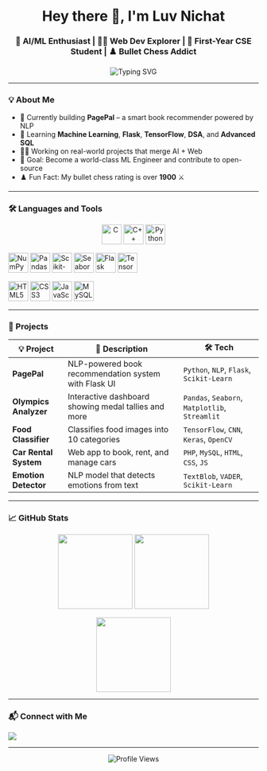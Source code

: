 <h1 align="center">Hey there 👋, I'm Luv Nichat</h1>
<h3 align="center">🧠 AI/ML Enthusiast | 👨‍💻 Web Dev Explorer | 🎯 First-Year CSE Student | ♟️ Bullet Chess Addict</h3>

<p align="center">
  <img src="https://readme-typing-svg.demolab.com?font=Fira+Code&size=22&pause=1000&center=true&vCenter=true&color=00F9FF&width=435&lines=Aspiring+FAANG+Engineer;Machine+Learning+%7C+Deep+Learning+%7C+Flask;Building+Cool+Things+With+Code!" alt="Typing SVG" />
</p>

---

### 💡 About Me

- 🔭 Currently building **PagePal** – a smart book recommender powered by NLP  
- 🌱 Learning **Machine Learning**, **Flask**, **TensorFlow**, **DSA**, and **Advanced SQL**  
- 👨‍💻 Working on real-world projects that merge AI + Web  
- 🎯 Goal: Become a world-class ML Engineer and contribute to open-source  
- ♟️ Fun Fact: My bullet chess rating is over **1900** ⚔️  

---

### 🛠️ Languages and Tools

<p align="center">
  <!-- Programming Languages -->
  <a href="https://www.cprogramming.com/" target="_blank"><img src="https://cdn.jsdelivr.net/gh/devicons/devicon/icons/c/c-original.svg" height="40" alt="C" /></a>
  <a href="https://cplusplus.com/" target="_blank"><img src="https://cdn.jsdelivr.net/gh/devicons/devicon/icons/cplusplus/cplusplus-original.svg" height="40" alt="C++" /></a>
  <a href="https://www.python.org/" target="_blank"><img src="https://cdn.jsdelivr.net/gh/devicons/devicon/icons/python/python-original.svg" height="40" alt="Python" /></a>

  <!-- Libraries & Frameworks -->
  <a href="https://numpy.org/" target="_blank"><img src="https://cdn.jsdelivr.net/gh/devicons/devicon/icons/numpy/numpy-original.svg" height="40" alt="NumPy" /></a>
  <a href="https://pandas.pydata.org/" target="_blank"><img src="https://cdn.jsdelivr.net/gh/devicons/devicon/icons/pandas/pandas-original.svg" height="40" alt="Pandas" /></a>
  <a href="https://scikit-learn.org/" target="_blank"><img src="https://sklearn.org/stable/_static/scikit-learn-logo-small.png" height="40" alt="Scikit-Learn" /></a>
  <a href="https://seaborn.pydata.org/" target="_blank"><img src="https://seaborn.pydata.org/_static/logo-wide-lightbg.svg" height="40" alt="Seaborn" /></a>
  <a href="https://flask.palletsprojects.com/" target="_blank"><img src="https://cdn.jsdelivr.net/gh/devicons/devicon/icons/flask/flask-original.svg" height="40" alt="Flask" /></a>
  <a href="https://www.tensorflow.org/" target="_blank"><img src="https://cdn.jsdelivr.net/gh/devicons/devicon/icons/tensorflow/tensorflow-original.svg" height="40" alt="TensorFlow" /></a>

  <!-- Web Technologies -->
  <a href="https://developer.mozilla.org/en-US/docs/Web/HTML" target="_blank"><img src="https://cdn.jsdelivr.net/gh/devicons/devicon/icons/html5/html5-original.svg" height="40" alt="HTML5" /></a>
  <a href="https://developer.mozilla.org/en-US/docs/Web/CSS" target="_blank"><img src="https://cdn.jsdelivr.net/gh/devicons/devicon/icons/css3/css3-original.svg" height="40" alt="CSS3" /></a>
  <a href="https://developer.mozilla.org/en-US/docs/Web/JavaScript" target="_blank"><img src="https://cdn.jsdelivr.net/gh/devicons/devicon/icons/javascript/javascript-original.svg" height="40" alt="JavaScript" /></a>
  <a href="https://www.mysql.com/" target="_blank"><img src="https://cdn.jsdelivr.net/gh/devicons/devicon/icons/mysql/mysql-original.svg" height="40" alt="MySQL" /></a>
</p>


---

### 🚀 Projects

| 💡 Project | 🧩 Description | 🛠️ Tech |
|-----------|----------------|---------|
| **PagePal** | NLP-powered book recommendation system with Flask UI | `Python`, `NLP`, `Flask`, `Scikit-Learn` |
| **Olympics Analyzer** | Interactive dashboard showing medal tallies and more | `Pandas`, `Seaborn`, `Matplotlib`, `Streamlit` |
| **Food Classifier** | Classifies food images into 10 categories | `TensorFlow`, `CNN`, `Keras`, `OpenCV` |
| **Car Rental System** | Web app to book, rent, and manage cars | `PHP`, `MySQL`, `HTML`, `CSS`, `JS` |
| **Emotion Detector** | NLP model that detects emotions from text | `TextBlob`, `VADER`, `Scikit-Learn` |

---

### 📈 GitHub Stats

<p align="center">
  <img src="https://github-readme-stats.vercel.app/api?username=LuvTheCoder&show_icons=true&theme=tokyonight&hide_border=false&count_private=true" height="150"/>
  <img src="https://github-readme-streak-stats.herokuapp.com/?user=LuvTheCoder&theme=tokyonight&hide_border=false" height="150"/>
</p>

<p align="center">
  <img src="https://github-readme-stats.vercel.app/api/top-langs/?username=LuvTheCoder&layout=compact&theme=tokyonight&hide_border=false" height="150"/>
</p>

---

### 📬 Connect with Me

<p align="left">
  <a href="https://www.linkedin.com/in/luv-nichat" target="_blank">
    <img src="https://img.shields.io/badge/LinkedIn-blue?style=for-the-badge&logo=linkedin"/>
  </a>
</p>

---

<p align="center">
  <img src="https://komarev.com/ghpvc/?username=LuvTheCoder&label=Profile%20Views&color=blue&style=flat" alt="Profile Views"/>
</p>

